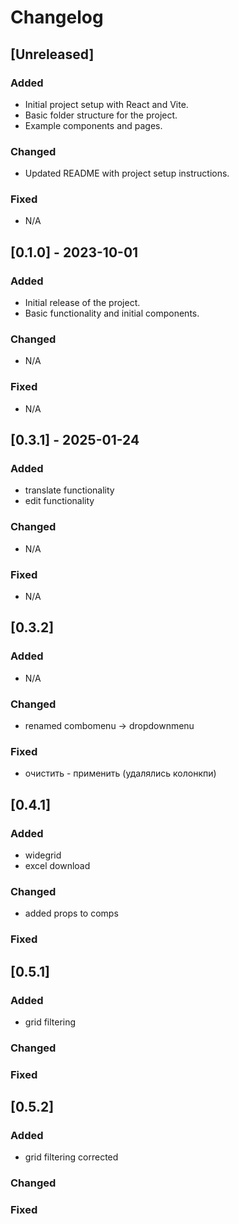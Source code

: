 # Changelog

## [Unreleased]

### Added

- Initial project setup with React and Vite.
- Basic folder structure for the project.
- Example components and pages.

### Changed

- Updated README with project setup instructions.

### Fixed

- N/A

## [0.1.0] - 2023-10-01

### Added

- Initial release of the project.
- Basic functionality and initial components.

### Changed

- N/A

### Fixed

- N/A

## [0.3.1] - 2025-01-24

### Added

- translate functionality
- edit functionality

### Changed

- N/A

### Fixed

- N/A

## [0.3.2]

### Added

- N/A

### Changed

- renamed combomenu -> dropdownmenu

### Fixed

- очистить - применить (удалялись колонкпи)

## [0.4.1]

### Added

- widegrid
- excel download

### Changed

- added props to comps

### Fixed

## [0.5.1]

### Added

- grid filtering

### Changed

### Fixed

## [0.5.2]

### Added

- grid filtering corrected

### Changed

### Fixed
